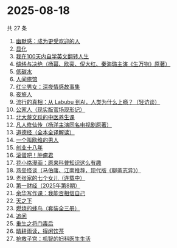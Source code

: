 # 2025-08-18

共 27 条

<!-- BEGIN WEREAD -->
<!-- 最后更新时间 2025-08-18 19:09:01 +0800 -->
1. [幽默感：成为更受欢迎的人](https://weread.qq.com/web/bookDetail/906326a071d4e8e1906ca25)
1. [显化](https://weread.qq.com/web/bookDetail/1d932210813aba461g015994)
1. [我在100天内自学英文翻转人生](https://weread.qq.com/web/bookDetail/c4132f0071ed8d4cc418130)
1. [缱绻与决绝（杨幂、欧豪、倪大红、秦海璐主演《生万物》原著）](https://weread.qq.com/web/bookDetail/d6f320605bf576d6f394eec)
1. [低碳水](https://weread.qq.com/web/bookDetail/16e32c50813aba461g018746)
1. [人间旅馆](https://weread.qq.com/web/bookDetail/f9b322c0813aba1deg0130cf)
1. [红尘男女：深夜情感故事集](https://weread.qq.com/web/bookDetail/a01323c0813aba38eg0189c1)
1. [夜旅人](https://weread.qq.com/web/bookDetail/0f5325d0727079db0f587e7)
1. [流行的真相：从 Labubu 到AI，人类为什么上瘾？（轻访谈）](https://weread.qq.com/web/bookDetail/01d32920813aba39eg0160d0)
1. [公家人（现实版官场现形记）](https://weread.qq.com/web/bookDetail/31832440813aba370g019ae5)
1. [北大蒋文跃的中医养生课](https://weread.qq.com/web/bookDetail/cc532030726338c1cc50e8e)
1. [凡人修仙传（杨洋主演同名电视剧原著）](https://weread.qq.com/web/bookDetail/f8932040571886f89dbe6b5)
1. [道德经（全本全译解读）](https://weread.qq.com/web/bookDetail/5b332cf0813aba21bg0105f0)
1. [一个叫欧维的男人](https://weread.qq.com/web/bookDetail/0c0323e071984b8f0c0a56c)
1. [创业十八年](https://weread.qq.com/web/bookDetail/e3f32b80813aba3c7g0167aa)
1. [滚蛋吧！肿瘤君](https://weread.qq.com/web/bookDetail/e8632b40813ab74cfg01555b)
1. [花小烙漫画：原来科普知识这么有趣](https://weread.qq.com/web/bookDetail/1b732df0724b1e7b1b7e1d3)
1. [燕垒怪谈（马伯庸、江南推荐，现代版《聊斋志异》）](https://weread.qq.com/web/bookDetail/29a320e0813aba32fg016fb3)
1. [老张家的七个女儿（连载中）](https://weread.qq.com/web/bookDetail/12332100813ab8b6cg0155cf)
1. [第一财经（2025年第8期）](https://weread.qq.com/web/bookDetail/0fd32040813aba44eg013b6b)
1. [余华写作课：我能否相信自己](https://weread.qq.com/web/bookDetail/e2632530813aba3b5g015b5b)
1. [天之下](https://weread.qq.com/web/bookDetail/4de326a0721770aa4de95f4)
1. [燃烧的蜂鸟（套装全三册）](https://weread.qq.com/web/bookDetail/48a32180813aba330g011ad1)
1. [追问](https://weread.qq.com/web/bookDetail/e7b322705d0e04e7b85e068)
1. [重生之将门毒后](https://weread.qq.com/web/bookDetail/94a326c05b7e9794ace7299)
1. [晴耕雨读，得闲饮茶](https://weread.qq.com/web/bookDetail/e39320b0813ab8447g0133f8)
1. [抢救子宫：机智的妇科医生生活](https://weread.qq.com/web/bookDetail/6ab325f0813aba39eg010162)
<!-- END WEREAD -->